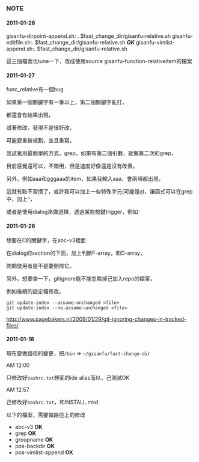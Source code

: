 ### NOTE

#### 2011-01-28

gisanfu-dirpoint-append.sh:	. $fast_change_dir/gisanfu-relative.sh
gisanfu-editfile.sh:. $fast_change_dir/gisanfu-relative.sh ***OK***
gisanfu-vimlist-append.sh:. $fast_change_dir/gisanfu-relative.sh

這三個檔案也tune一下，改成使用source gisanfu-function-relativeitem的檔案

#### 2011-01-27

func_relative有一個bug

如果第一個關鍵字有一筆以上，第二個關鍵字亂打，

都還會有結果出現，

試著修改，發現不是很好改，

可能要重新規劃，並且重寫，

我試著用最簡單的方式，grep，如果有第二個引數，就做第二次的grep，

目前感覺還可以，不錯用，但是速度好像還是沒有改善。


另外，例如aaa和gggaaa的item，如果我輸入aaa，會兩項都出現，

這就有點不習慣了，或許我可以加上一些特殊字元(可能是`@`)，讓函式可以在grep中，加上`^`，

或者是使用dialog來做選擇，透過某些按鍵trigger，例如`'`

#### 2011-01-26

想要在C的關鍵字，在abc-v3裡面

在dialog的section的下面，加上判斷F-array，和D-array，

詢問使用者是不是要刪除它。

另外，想要查一下，gitignore能不能忽略掉己加入repo的檔案，

例如後續的設定檔修改。

	git update-index --assume-unchanged <file>
	git update-index --no-assume-unchanged <file>

<http://www.pagebakers.nl/2009/01/29/git-ignoring-changes-in-tracked-files/>

#### 2011-01-18

現在要做路徑的變更，把`/bin` => `~/gisanfu/fast-change-dir`

AM 12:00

只修改好`bashrc.txt`裡面的ide alias而以，己測試OK

AM 12:57

己修改好`bashrc.txt`，和INSTALL.mkd

以下的檔案，需要做路徑上的修改

- abc-v3 **OK**
- grep **OK**
- groupname **OK**
- pos-backdir **OK**
- pos-vimlist-append **OK**

